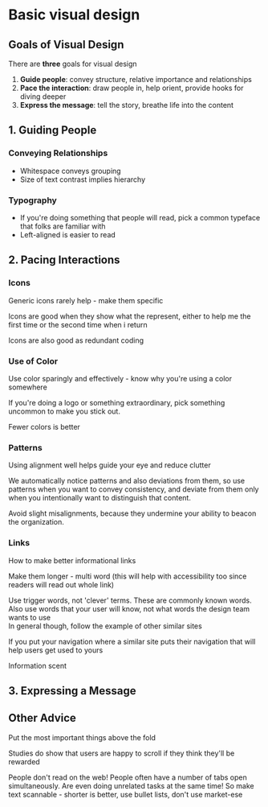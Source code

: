 # Basic visual design

## Goals of Visual Design

There are **three** goals for visual design

1. **Guide people**: convey structure, relative importance and relationships
2. **Pace the interaction**: draw people in, help orient, provide hooks for diving deeper
3. **Express the message**: tell the story, breathe life into the content  

## 1. Guiding People

### Conveying Relationships

* Whitespace conveys grouping
* Size of text contrast implies hierarchy

### Typography

* If you're doing something that people will read, pick a common typeface that folks are familiar with
* Left-aligned is easier to read

## 2. Pacing Interactions

### Icons

Generic icons rarely help - make them specific

Icons are good when they show what the represent, either to help me the first time or the second time when i return

Icons are also good as redundant coding

### Use of Color

Use color sparingly and effectively - know why you're using a color somewhere

If you're doing a logo or something extraordinary, pick something uncommon to make you stick out.

Fewer colors is better

### Patterns

Using alignment well helps guide your eye and reduce clutter

We automatically notice patterns and also deviations from them, so use patterns when you want to convey consistency, and deviate from them only when you intentionally want to distinguish that content.

Avoid slight misalignments, because they undermine your ability to beacon the organization.

### Links

How to make better informational links

Make them longer - multi word \(this will help with accessibility too since readers will read out whole link\)

Use trigger words, not 'clever' terms. These are commonly known words. Also use words that your user will know, not what words the design team wants to use  
In general though, follow the example of other similar sites

If you put your navigation where a similar site puts their navigation that will help users get used to yours

Information scent

## 3. Expressing a Message

## Other Advice

Put the most important things above the fold

Studies do show that users are happy to scroll if they think they'll be rewarded

People don't read on the web! People often have a number of tabs open simultaneously. Are even doing unrelated tasks at the same time! So make text scannable - shorter is better, use bullet lists, don't use market-ese

